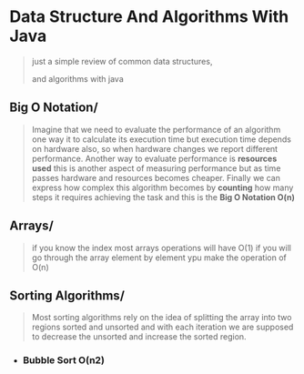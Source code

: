 # Data Structure And Algorithms With Java
> just a simple review of common data structures,
> 
> and algorithms with java
>
## Big O Notation/
> Imagine that we need to evaluate the performance of an algorithm
> one way it to calculate its execution time but execution time depends on
> hardware also, so when hardware changes we report different performance.
> Another way to evaluate performance is **resources used** this is another aspect
> of measuring performance but as time passes hardware and resources becomes cheaper.
> Finally we can express how complex this algorithm becomes by **counting**
> how many steps it requires achieving the task
> and this is the **Big O Notation O(n)**
> 
## Arrays/
> if you know the index most arrays operations will have O(1)
> if you will go through the array element by element ypu make
> the operation of O(n)

## Sorting Algorithms/
>Most sorting algorithms rely on the idea of splitting the array
> into two regions sorted and unsorted and with each iteration
> we are supposed to decrease the unsorted and increase the sorted region.

* ### Bubble Sort O(n2)

